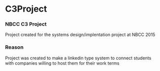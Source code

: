 # C3Project
### NBCC C3 Project

Project created for the systems design/implentation project at NBCC 2015

### Reason

Project was created to make a linkedin type system to connect students with companies willing to host them for their work terms
